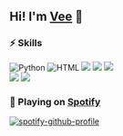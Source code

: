 
## Hi! I'm [Vee](https://discord.com/users/427476505455624193) :wave: 
### ⚡ Skills 
<img src="https://img.shields.io/badge/Python-14354C?style=for-the-badge&logo=python&logoColor=white" alt="Python" /> <img src="https://img.shields.io/badge/HTML5-E34F26?style=for-the-badge&logo=html5&logoColor=white" alt="HTML" /> <img src="https://img.shields.io/badge/CSS3-1572B6?style=for-the-badge&logo=css3&logoColor=white"/> <img src="https://img.shields.io/badge/MySQL-005C84?style=for-the-badge&logo=mysql&logoColor=white"/> <img src="https://img.shields.io/badge/Electron-2B2E3A?style=for-the-badge&logo=electron&logoColor=9FEAF9"/> 
<br>
<img src="https://img.shields.io/badge/Figma-F24E1E?style=for-the-badge&logo=figma&logoColor=white"/> <img src="https://img.shields.io/badge/Trello-0052CC?style=for-the-badge&logo=trello&logoColor=white"/>


### 🎵 Playing on [Spotify](https://open.spotify.com/user/18s4bz9f7vrjj7q68ks2oaqg0?si=dd2e6514c1c94054)
[![spotify-github-profile](https://spotify-github-profile.vercel.app/api/view?uid=18s4bz9f7vrjj7q68ks2oaqg0&cover_image=true&theme=natemoo-re&bar_color=53b14f&bar_color_cover=true)](https://spotify-github-profile.vercel.app/api/view?uid=18s4bz9f7vrjj7q68ks2oaqg0&redirect=true)
